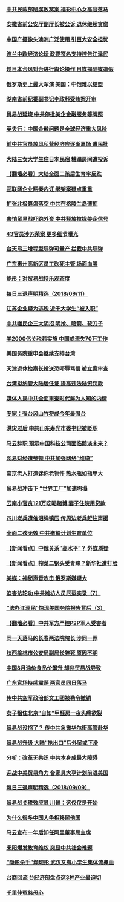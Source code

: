 #### [中共民政部陷腐败窝案 福彩中心女高官落马](../pages/nsc413/n10708825.md) 

#### [安徽省前公安厅副厅长被公诉 退休继续贪腐](../pages/nsc413/n10708811.md) 

#### [中国产摄像头澳洲广泛使用 引巨大安全担忧](../pages/nsc413/n10708755.md) 

#### [波兰中欧经济论坛 政要签名支持控告江泽民](../pages/nsc413/n10706291.md) 

#### [趁日本台风对台进行舆论操作 日媒揭陆媒造假](../pages/nsc413/n10708797.md) 

#### [俄罗斯史上最大军演 美国：中俄难以结盟](../pages/nsc413/n10708445.md) 

#### [湖南省前纪委副书记李政科受贿案开审](../pages/nsc413/n10708672.md) 

#### [贸易战延烧 中共停批美企金融服务等牌照](../pages/nsc413/n10708681.md) 

#### [英央行：中国金融问题是全球经济重大风险](../pages/nsc413/n10708526.md) 

#### [前中共官员放风私营经济应逐渐离场 遭民批](../pages/nsc413/n10708624.md) 

#### [大陆三女大学生住日本民宿 糟蹋房间遭投诉](../pages/nsc413/n10707799.md) 

#### [【翻墙必看】大陆全面二孩后生育率反跌](../pages/nsc413/n10707590.md) 

#### [互联网企业网秦内讧 绑架案疑点重重](../pages/nsc413/n10707645.md) 

#### [扩张北极算盘落空 中共在格陵兰岛遭拒](../pages/nsc413/n10708435.md) 

#### [害怕贸易战吓跑外资 中共释放拉拢美企信号](../pages/nsc413/n10706662.md) 

#### [43官员涉苏荣案 更多细节曝光](../pages/nsc413/n10708047.md) 

#### [台天弓三增程型导弹可量产 拦截中共导弹](../pages/nsc413/n10707738.md) 

#### [广东惠州高新区员工砍死主管 场面血腥](../pages/nsc413/n10707708.md) 

#### [鲍彤：对贸易战持乐观态度](../pages/nsc413/n10707711.md) 

#### [每日三退声明精选（2018/09/11）](../pages/nsc413/n10707784.md) 

#### [江苏企业疑为逃税 近千大学生“被入职”](../pages/nsc413/n10707534.md) 

#### [中共噬民企三大阴招 明抢、暗箭、软刀子](../pages/nsc413/n10707620.md) 

#### [美2000亿关税若实施 中国或流失70万工作](../pages/nsc413/n10707296.md) 

#### [美国务院重申会继续支持台湾](../pages/nsc413/n10707652.md) 

#### [天津退休检察长投送恐吓辱骂信 被立案审查](../pages/nsc413/n10707232.md) 

#### [台湾拟纳管大陆居住证 提高违法陆资罚款](../pages/nsc413/n10707514.md) 

#### [媒体人揭中共全面审查时代鲜为人知的内情](../pages/nsc413/n10707101.md) 

#### [专家：强台风山竹将成今年最强台](../pages/nsc413/n10707526.md) 

#### [洪灾过后 中共山东寿光市委书记被贬职](../pages/nsc413/n10707418.md) 

#### [马云辞职 预示中国科技公司面临黯淡未来？](../pages/nsc413/n10707354.md) 

#### [网易财经遭整顿 中共加强网络“维稳”](../pages/nsc413/n10706733.md) 

#### [南京老人打造迷你老物件 热水瓶如指甲大](../pages/nsc413/n10707390.md) 

#### [贸易战冲击下 “世界工厂”加速坍塌](../pages/nsc413/n10700203.md) 

#### [云南小官贪121万吃喝赌博 妻子住院用贷款](../pages/nsc413/n10707056.md) 

#### [四川老兵遭催泪弹镇压 传周边老兵赶往声援](../pages/nsc413/n10707098.md) 

#### [全面二孩无效 中共撤销计划生育单位](../pages/nsc413/n10707194.md) 

#### [【新闻看点】中俄关系“高水平”？ 外媒质疑](../pages/nsc413/n10707077.md) 

#### [【新闻看点】榨菜二锅头受青睐？新华社遭打脸](../pages/nsc413/n10707078.md) 

#### [美媒：神秘声音攻击 俄罗斯嫌疑大](../pages/nsc413/n10707102.md) 

#### [迫害法轮功 中共潍坊人员厄运实录（7）](../pages/nsc413/n10698953.md) 

#### [“法办江泽民”惊现美国务院报告背后（3）](../pages/nsc413/n10702262.md) 

#### [【翻墙必看】中共军方严控P2P军人受害者](../pages/nsc413/n10702361.md) 

#### [同一天落马的长春两法院院长 涉同一罪](../pages/nsc413/n10692669.md) 

#### [陕西榆林市公安局副局长猝死 原因不明](../pages/nsc413/n10702857.md) 

#### [中国8月油价食品价飙升 却非贸易战导致](../pages/nsc413/n10703473.md) 

#### [广东官场持续震荡 两官员同日落马](../pages/nsc413/n10703221.md) 

#### [传中共空军政治部文工团被勒令撤销](../pages/nsc413/n10702722.md) 

#### [女子租住北京“自如”甲醛房一夜头痛欲裂](../pages/nsc413/n10702672.md) 

#### [贸易战没招了？ 传中共急邀华尔街高管赴华](../pages/nsc413/n10703092.md) 

#### [贸易战升级 大陆“抢出口”后外贸或下滑](../pages/nsc413/n10702925.md) 

#### [分析：改革无共识 中共本身成最大障碍](../pages/nsc413/n10697887.md) 

#### [迎战中美贸易角力 台家具大亨计划前进美国](../pages/nsc413/n10702665.md) 

#### [每日三退声明精选（2018/09/09）](../pages/nsc413/n10702712.md) 

#### [贸易战关税效应显 川普：这仅仅是开始](../pages/nsc413/n10702499.md) 

#### [为什么很多中国人争相移民他国](../pages/nsc413/n10702084.md) 

#### [马云宣布一年后卸任阿里董事局主席](../pages/nsc413/n10702582.md) 

#### [耒阳爆发教育维权 突显中共社会难题](../pages/nsc413/n10702383.md) 

#### [“隐形杀手”频现形 武汉又有小学生集体流鼻血](../pages/nsc413/n10701423.md) 

#### [台商回流 台经济部盘点这3种产业最迫切](../pages/nsc413/n10702363.md) 

#### [千里伸冤慈母心](../pages/nsc413/n10699846.md) 

